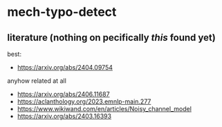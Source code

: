 # mech-typo-detect

## literature (nothing on pecifically _this_ found yet)

best:
- https://arxiv.org/abs/2404.09754

anyhow related at all
- https://arxiv.org/abs/2406.11687
- https://aclanthology.org/2023.emnlp-main.277
- https://www.wikiwand.com/en/articles/Noisy_channel_model
- https://arxiv.org/abs/2403.16393
